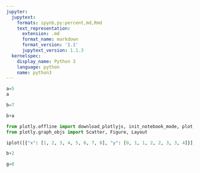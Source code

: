 ```yaml
---
jupyter:
  jupytext:
    formats: ipynb,py:percent,md,Rmd
    text_representation:
      extension: .md
      format_name: markdown
      format_version: '1.1'
      jupytext_version: 1.1.3
  kernelspec:
    display_name: Python 3
    language: python
    name: python3
---
```


```python
a=5
a
```

```python
b=7
```

```python
b+a
```

```python
from plotly.offline import download_plotlyjs, init_notebook_mode, plot, iplot
from plotly.graph_objs import Scatter, Figure, Layout

iplot([{"x": [1, 2, 3, 4, 5, 6, 7, 8], "y": [0, 1, 1, 2, 2, 3, 3, 4]}])
```


```python
b+2
```

```python
g=8
```

```python

```
